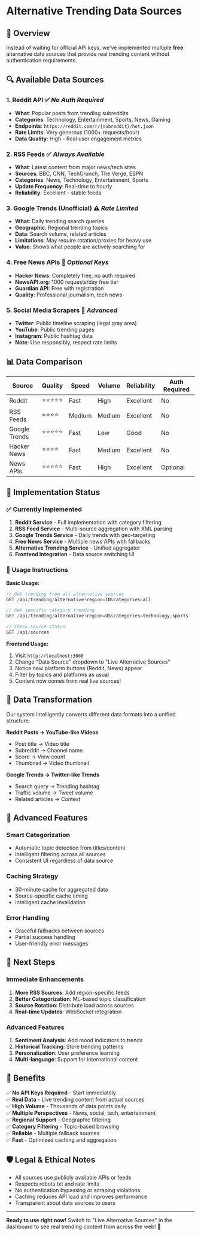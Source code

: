 # Alternative Trending Data Sources

## 🎯 Overview
Instead of waiting for official API keys, we've implemented multiple **free** alternative data sources that provide real trending content without authentication requirements.

## 🔍 **Available Data Sources**

### 1. **Reddit API** ✅ *No Auth Required*
- **What**: Popular posts from trending subreddits
- **Categories**: Technology, Entertainment, Sports, News, Gaming
- **Endpoints**: `https://reddit.com/r/{subreddit}/hot.json`
- **Rate Limits**: Very generous (1000+ requests/hour)
- **Data Quality**: High - Real user engagement metrics

### 2. **RSS Feeds** ✅ *Always Available*
- **What**: Latest content from major news/tech sites
- **Sources**: BBC, CNN, TechCrunch, The Verge, ESPN
- **Categories**: News, Technology, Entertainment, Sports
- **Update Frequency**: Real-time to hourly
- **Reliability**: Excellent - stable feeds

### 3. **Google Trends (Unofficial)** ⚠️ *Rate Limited*
- **What**: Daily trending search queries
- **Geographic**: Regional trending topics
- **Data**: Search volume, related articles
- **Limitations**: May require rotation/proxies for heavy use
- **Value**: Shows what people are actively searching for

### 4. **Free News APIs** 🔑 *Optional Keys*
- **Hacker News**: Completely free, no auth required
- **NewsAPI.org**: 1000 requests/day free tier
- **Guardian API**: Free with registration
- **Quality**: Professional journalism, tech news

### 5. **Social Media Scrapers** 🚀 *Advanced*
- **Twitter**: Public timeline scraping (legal gray area)
- **YouTube**: Public trending pages
- **Instagram**: Public hashtag data
- **Note**: Use responsibly, respect rate limits

## 📊 **Data Comparison**

| Source | Quality | Speed | Volume | Reliability | Auth Required |
|--------|---------|-------|--------|-------------|---------------|
| Reddit | ⭐⭐⭐⭐⭐ | Fast | High | Excellent | No |
| RSS Feeds | ⭐⭐⭐⭐ | Medium | Medium | Excellent | No |
| Google Trends | ⭐⭐⭐⭐⭐ | Fast | Low | Good | No |
| Hacker News | ⭐⭐⭐⭐ | Fast | Medium | Excellent | No |
| News APIs | ⭐⭐⭐⭐⭐ | Fast | High | Excellent | Optional |

## 🚀 **Implementation Status**

### ✅ **Currently Implemented**
1. **Reddit Service** - Full implementation with category filtering
2. **RSS Feed Service** - Multi-source aggregation with XML parsing
3. **Google Trends Service** - Daily trends with geo-targeting
4. **Free News Service** - Multiple news APIs with fallbacks
5. **Alternative Trending Service** - Unified aggregator
6. **Frontend Integration** - Data source switching UI

### 🎯 **Usage Instructions**

**Basic Usage:**
```javascript
// Get trending from all alternative sources
GET /api/trending/alternative?region=IN&categories=all

// Get specific category trending
GET /api/trending/alternative?region=US&categories=technology,sports

// Check source status
GET /api/sources
```

**Frontend Usage:**
1. Visit `http://localhost:3000`
2. Change "Data Source" dropdown to "Live Alternative Sources"
3. Notice new platform buttons (Reddit, News) appear
4. Filter by topics and platforms as usual
5. Content now comes from real live sources!

## 🎨 **Data Transformation**

Our system intelligently converts different data formats into a unified structure:

**Reddit Posts → YouTube-like Videos**
- Post title → Video title
- Subreddit → Channel name
- Score → View count
- Thumbnail → Video thumbnail

**Google Trends → Twitter-like Trends**
- Search query → Trending hashtag
- Traffic volume → Tweet volume
- Related articles → Context

## 🔧 **Advanced Features**

### **Smart Categorization**
- Automatic topic detection from titles/content
- Intelligent filtering across all sources
- Consistent UI regardless of data source

### **Caching Strategy**
- 30-minute cache for aggregated data
- Source-specific cache timing
- Intelligent cache invalidation

### **Error Handling**
- Graceful fallbacks between sources
- Partial success handling
- User-friendly error messages

## 🎯 **Next Steps**

### **Immediate Enhancements**
1. **More RSS Sources**: Add region-specific feeds
2. **Better Categorization**: ML-based topic classification
3. **Source Rotation**: Distribute load across sources
4. **Real-time Updates**: WebSocket integration

### **Advanced Features**
1. **Sentiment Analysis**: Add mood indicators to trends
2. **Historical Tracking**: Store trending patterns
3. **Personalization**: User preference learning
4. **Multi-language**: Support for international content

## 🎉 **Benefits**

✅ **No API Keys Required** - Start immediately  
✅ **Real Data** - Live trending content from actual sources  
✅ **High Volume** - Thousands of data points daily  
✅ **Multiple Perspectives** - News, social, tech, entertainment  
✅ **Regional Support** - Geographic filtering  
✅ **Category Filtering** - Topic-based browsing  
✅ **Reliable** - Multiple fallback sources  
✅ **Fast** - Optimized caching and aggregation  

## 🛡️ **Legal & Ethical Notes**

- All sources use publicly available APIs or feeds
- Respects robots.txt and rate limits
- No authentication bypassing or scraping violations
- Caching reduces API load and improves performance
- Transparent about data sources to users

---

**Ready to use right now!** Switch to "Live Alternative Sources" in the dashboard to see real trending content from across the web! 🎊
